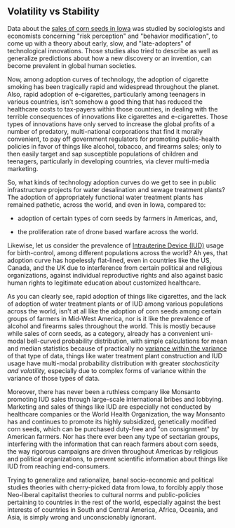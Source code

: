 ## Volatility vs Stability 

Data about the [sales of corn seeds in Iowa](https://www.opentextbooks.org.hk/ditatopic/14723) was studied by sociologists and economists concerning "risk perception" and "behavior modification", to come up with a theory about early, slow, and "late-adopters" of technological innovations. Those studies also tried to describe as well as generalize predictions about how a new discovery or an invention, can become prevalent in global human societies.

Now, among adoption curves of technology, the adoption of cigarette smoking has been tragically rapid and widespread throughout the planet. Also, rapid adoption of e-cigarettes, particularly among teenagers in various countries, isn't somehow a good thing that has reduced the healthcare costs to tax-payers within those countries, in dealing with the terrible consequences of innovations like cigarettes and e-cigarettes. Those types of innovations have only served to increase the global profits of a number of predatory, multi-national corporations that find it morally convenient, to pay off government regulators for promoting public-health policies in favor of things like alcohol, tobacco, and firearms sales; only to then easily target and sap susceptible populations of children and teenagers, particularly in developing countries, via clever multi-media marketing. 

So, what kinds of technology adoption curves do we get to see in public infrastructure projects for water desalination and sewage treatment plants? The adoption of appropriately functional water treatment plants has remained pathetic, across the world, and even in Iowa, compared to: 

- adoption of certain types of corn seeds by farmers in Americas, and, 

- the proliferation rate of drone based warfare across the world. 

Likewise, let us consider the prevalence of [Intrauterine Device (IUD)](https://youtu.be/ITpCj6_aPKY?feature=shared) usage for birth-control, among different populations across the world? Ah yes, that adoption curve has hopelessly flat-lined, even in countries like the US, Canada, and the UK due to interference from certain political and religious organizations, against individual reproductive rights and also against basic human rights to legitimate education about customized healthcare. 

As you can clearly see, rapid adoption of things like cigarettes, and the lack of adoption of water treatment plants or of IUD among various populations across the world, isn't at all like the adoption of corn seeds among certain groups of farmers in Mid-West America, nor is it like the prevalence of alcohol and firearms sales throughout the world. This is mostly because while sales of corn seeds, as a category, already has a convenient uni-modal bell-curved probability distribution, with simple calculations for mean and median statistics because of practically no [variance within the variance](https://en.wikipedia.org/wiki/Stochastic_volatility) of that type of data, things like water treatment plant construction and IUD usage have multi-modal probability distribution with greater *stochasticity and volatility,* especially due to complex forms of variance within the variance of those types of data. 

Moreover, there has never been a ruthless company like Monsanto promoting IUD sales through large-scale international bribes and lobbying. Marketing and sales of things like IUD are especially not conducted by healthcare companies or the World Health Organization, the way Monsanto has and continues to promote its highly subsidized, genetically modified corn seeds, which can be purchased duty-free and "on consignment" by American farmers. Nor has there ever been any type of sectarian groups, interfering with the information that can reach farmers about corn seeds, the way rigorous campaigns are driven throughout Americas by religious and political organizations, to prevent scientific information about things like IUD from reaching end-consumers. 

Trying to generalize and rationalize, banal socio-economic and political studies theories with cherry-picked data from Iowa, to forcibly apply those Neo-liberal capitalist theories to cultural norms and public-policies pertaining to countries in the rest of the world, especially against the best interests of countries in South and Central America, Africa, Oceania, and Asia, is simply wrong and unconscionably ignorant. 